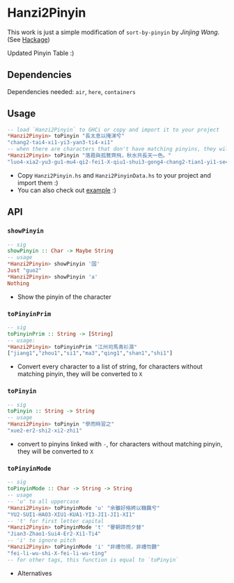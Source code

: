 # Hanzi2Pinyin

This work is just a simple modification of `sort-by-pinyin` by *Jinjing Wang*. (See [Hackage](https://hackage.haskell.org/package/sort-by-pinyin-2018.4.9))

Updated Pinyin Table :)

## Dependencies

Dependencies needed: `air`, `here`, `containers`

## Usage

``` haskell
-- load `Hanzi2Pinyin` to GHCi or copy and import it to your project
*Hanzi2Pinyin> toPinyin "長太息以掩涕兮"
"chang2-tai4-xi1-yi3-yan3-ti4-xi1"
-- when there are characters that don't have matching pinyins, they will be replaced be "X"
*Hanzi2Pinyin> toPinyin "落霞與孤鶩齊飛，秋水共長天一色。"
"luo4-xia2-yu3-gu1-mu4-qi2-fei1-X-qiu1-shui3-gong4-chang2-tian1-yi1-se4-X"
```

- Copy `Hanzi2Pinyin.hs` and `Hanzi2PinyinData.hs` to your project and import them :)
- You can also check out [example](example.hs) :)

## API

### `showPinyin`

``` haskell
-- sig
showPinyin :: Char -> Maybe String
-- usage
*Hanzi2Pinyin> showPinyin '国'
Just "guo2"
*Hanzi2Pinyin> showPinyin 'a'
Nothing
```

- Show the pinyin of the character

### `toPinyinPrim`

``` haskell
-- sig
toPinyinPrim :: String -> [String]
-- usage:
*Hanzi2Pinyin> toPinyinPrim "江州司馬青衫濕"
["jiang1","zhou1","si1","ma3","qing1","shan1","shi1"]
```

- Convert every character to a list of string, for characters without matching pinyin, they will be converted to `X`

### `toPinyin`

``` haskell
-- sig
toPinyin :: String -> String
-- usage
*Hanzi2Pinyin> toPinyin "學而時習之"
"xue2-er2-shi2-xi2-zhi1"
```

- convert to pinyins linked with `-`, for characters without matching pinyin, they will be converted to `X`

### `toPinyinMode`

``` haskell
-- sig
toPinyinMode :: Char -> String -> String
-- usage
-- 'u' to all uppercase
*Hanzi2Pinyin> toPinyinMode 'u' "余雖好脩姱以鞿羈兮"
"YU2-SUI1-HAO3-XIU1-KUA1-YI3-JI1-JI1-XI1"
-- 't' for first letter capital
*Hanzi2Pinyin> toPinyinMode 't' "謇朝誶而夕替"
"Jian3-Zhao1-Sui4-Er2-Xi1-Ti4"
-- 'i' to ignore pitch
*Hanzi2Pinyin> toPinyinMode 'i' "非禮勿視，非禮勿聽"
"fei-li-wu-shi-X-fei-li-wu-ting"
-- for other tags, this function is equal to `toPinyin`
```

- Alternatives
